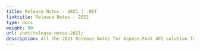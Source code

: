 ```yaml
---
title: Release Notes - 2021 | .NET
linktitle: Release Notes - 2021
type: docs
weight: 90
url: /net/release-notes-2021/
description: All the 2021 Release Notes for Aspose.Font API solution for .NET are collected in this chapter of the documentation divided by the versions.
---
```



